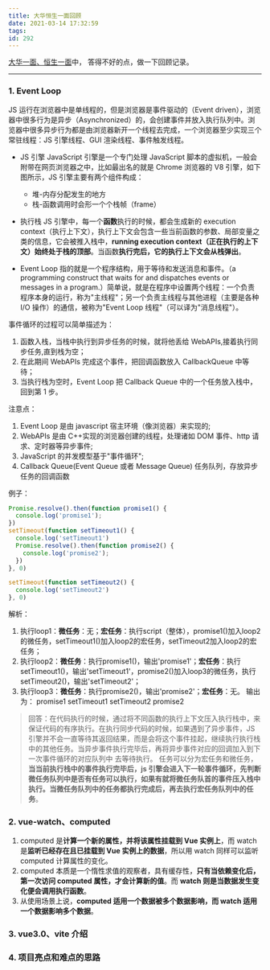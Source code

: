 ```yaml
---
title: 大华恒生一面回顾
date: 2021-03-14 17:32:59
tags:
id: 292
---
```


[大华一面、恒生一面](../posts/290/)中，
答得不好的点，做一下回顾记录。

---

### 1. Event Loop

<!-- more -->

JS 运行在浏览器中是单线程的，但是浏览器是事件驱动的（Event driven），浏览器中很多行为是异步（Asynchronized）的，会创建事件并放入执行队列中。浏览器中很多异步行为都是由浏览器新开一个线程去完成，一个浏览器至少实现三个常驻线程：JS 引擎线程、GUI 渲染线程、事件触发线程。

- JS 引擎
  JavaScript 引擎是一个专门处理 JavaScript 脚本的虚拟机，一般会附带在网页浏览器之中，比如最出名的就是 Chrome 浏览器的 V8 引擎，如下图所示，JS 引擎主要有两个组件构成：

  - 堆-内存分配发生的地方
  - 栈-函数调用时会形一个个栈帧（frame）

- 执行栈
  JS 引擎中，每一个**函数**执行的时候，都会生成新的 execution context（执行上下文），执行上下文会包含一些当前函数的参数、局部变量之类的信息，它会被推入栈中，**running execution context（正在执行的上下文）始终处于栈的顶部**。当函数**执行完后，它的执行上下文会从栈弹出**。

- Event Loop
  指的就是一个程序结构，用于等待和发送消息和事件。（a programming construct that waits for and dispatches events or messages in a program.）简单说，就是在程序中设置两个线程：一个负责程序本身的运行，称为"主线程"；另一个负责主线程与其他进程（主要是各种 I/O 操作）的通信，被称为"Event Loop 线程"（可以译为"消息线程"）。

事件循环的过程可以简单描述为：

1. 函数入栈，当栈中执行到异步任务的时候，就将他丢给 WebAPIs,接着执行同步任务,直到栈为空；
2. 在此期间 WebAPIs 完成这个事件，把回调函数放入 CallbackQueue 中等待；
3. 当执行栈为空时，Event Loop 把 Callback Queue 中的一个任务放入栈中，回到第 1 步。

注意点：

1. Event Loop 是由 javascript 宿主环境（像浏览器）来实现的;
2. WebAPIs 是由 C++实现的浏览器创建的线程，处理诸如 DOM 事件、http 请求、定时器等异步事件;
3. JavaScript 的并发模型基于"事件循环";
4. Callback Queue(Event Queue 或者 Message Queue) 任务队列，存放异步任务的回调函数

例子：

```JavaScript
Promise.resolve().then(function promise1() {
  console.log('promise1');
})
setTimeout(function setTimeout1() {
  console.log('setTimeout1')
  Promise.resolve().then(function promise2() {
    console.log('promise2');
  })
}, 0)

setTimeout(function setTimeout2() {
  console.log('setTimeout2')
}, 0)
```

解析：
1. 执行loop1：**微任务**：无；**宏任务**：执行script（整体），promise1()加入loop2的微任务，setTimeout1()加入loop2的宏任务，setTimeout2加入loop2的宏任务；
2. 执行loop2：**微任务**：执行promise1()，输出'promise1'；**宏任务**：执行setTimeout1()，输出'setTimeout1'，promise2()加入loop3的微任务，执行setTimeout2()，输出'setTimeout2'；
3. 执行loop3：**微任务**：执行promise2()，输出'promise2'；**宏任务**：无。
输出为：
promise1
setTimeout1
setTimeout2
promise2

> 回答：在代码执行的时候，通过将不同函数的执行上下文压入执行栈中，来保证代码的有序执行。在执行同步代码的时候，如果遇到了异步事件，JS 引擎并不会一直等待其返回结果，而是会将这个事件挂起，继续执行执行栈中的其他任务。当异步事件执行完毕后，再将异步事件对应的回调加入到下一次事件循环的对应队列中 去等待执行。
> 任务可以分为宏任务和微任务，**当当前执行栈中的事件执行完毕后，js 引擎会进入下一轮事件循环，先判断微任务队列中是否有任务可以执行，如果有就将微任务队首的事件压入栈中执行。当微任务队列中的任务都执行完成后，再去执行宏任务队列中的任务**。

### 2. vue-watch、computed

1. computed 是**计算一个新的属性，并将该属性挂载到 Vue 实例上**，而 watch 是**监听已经存在且已挂载到 Vue 实例上的数据**，所以用 watch 同样可以监听 computed 计算属性的变化。
2. computed 本质是一个惰性求值的观察者，具有缓存性，**只有当依赖变化后，第一次访问 computed 属性，才会计算新的值**。而 **watch 则是当数据发生变化便会调用执行函数**。
3. 从使用场景上说，**computed 适用一个数据被多个数据影响，而 watch 适用一个数据影响多个数据**。

### 3. vue3.0、vite 介绍



### 4. 项目亮点和难点的思路
